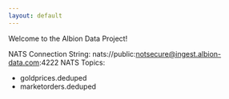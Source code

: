 ```yaml
---
layout: default
---
```

Welcome to the Albion Data Project!

NATS Connection String: nats://public:notsecure@ingest.albion-data.com:4222
NATS Topics:
* goldprices.deduped
* marketorders.deduped
